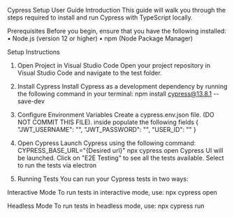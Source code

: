 Cypress Setup User Guide
Introduction
This guide will walk you through the steps required to install and run Cypress with TypeScript locally.

Prerequisites
Before you begin, ensure that you have the following installed:
•	Node.js (version 12 or higher)
•	npm (Node Package Manager)

Setup Instructions

1. Open Project in Visual Studio Code
Open your project repository in Visual Studio Code and navigate to the test folder.

2. Install Cypress
Install Cypress as a development dependency by running the following command in your terminal:
npm install cypress@13.8.1 --save-dev

4. Configure Environment Variables
Create a cypress.env.json file. (DO NOT COMMIT THIS FILE).
inside populate the following fields 
{
    "JWT_USERNAME": "",
    "JWT_PASSWORD": "",
    "USER_ID": ""
}

5. Open Cypress
Launch Cypress using the following command:
CYPRESS_BASE_URL="{Desired url}" npx cypress open
Cypress UI will be launched. Click on "E2E Testing" to see all the tests available.
Select to run the tests via electron

6. Running Tests
You can run your Cypress tests in two ways:

Interactive Mode
To run tests in interactive mode, use:
npx cypress open

Headless Mode
To run tests in headless mode, use:
npx cypress run
